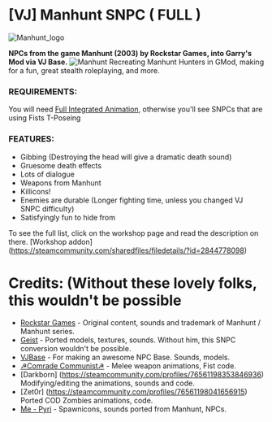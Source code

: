 # [VJ] Manhunt SNPC ( FULL )
![Manhunt_logo](https://user-images.githubusercontent.com/82725572/145485035-99aa3276-4e1b-444c-910e-4aa9a54e5a81.png)

**NPCs from the game Manhunt (2003) by Rockstar Games, into Garry's Mod via VJ Base.**
![Manhunt](https://user-images.githubusercontent.com/82725572/145485043-f34cc927-3d96-44b4-b96b-cb3cbd69b5a3.png)
Recreating Manhunt Hunters in GMod, making for a fun, great stealth roleplaying, and more.

### REQUIREMENTS:
You will need [Full Integrated Animation](https://steamcommunity.com/sharedfiles/filedetails/?id=1470158687), otherwise you'll see SNPCs that are using Fists T-Poseing 

### FEATURES:
- Gibbing (Destroying the head will give a dramatic death sound)
- Gruesome death effects
- Lots of dialogue
- Weapons from Manhunt
- Killicons!
- Enemies are durable (Longer fighting time, unless you changed VJ SNPC difficulty)
- Satisfyingly fun to hide from

To see the full list, click on the workshop page and read the description on there.
[Workshop addon] (https://steamcommunity.com/sharedfiles/filedetails/?id=2844778098)

# Credits: (Without these lovely folks, this wouldn't be possible
- [Rockstar Games](https://www.rockstargames.com/) - Original content, sounds and trademark of Manhunt / Manhunt series.
- [Geist](https://steamcommunity.com/sharedfiles/filedetails/?id=691058457) - Ported models, textures, sounds. Without him, this SNPC conversion wouldn't be possible.
- [VJBase](https://steamcommunity.com/sharedfiles/filedetails/?id=131759821) - For making an awesome NPC Base. Sounds, models.
- [☭Comrade Communist☭](https://steamcommunity.com/profiles/76561198123708672) - Melee weapon animations, Fist code.
- [Darkborn] (https://steamcommunity.com/profiles/76561198353846936) Modifying/editing the animations, sounds and code.
- [Zet0r] (https://steamcommunity.com/profiles/76561198041656915) Ported COD Zombies animations, code.
- [Me - Pyri](https://steamcommunity.com/id/swellseeker7820/) - Spawnicons, sounds ported from Manhunt, NPCs.
